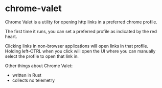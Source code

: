 # chrome-valet

Chrome Valet is a utility for opening http links in a preferred chrome profile.

The first time it runs, you can set a preferred profile as indicated by the red heart.

Clicking links in non-browser applications will open links in that profile. Holding left-CTRL when you click will open the UI where you can manually select the profile to open that link in.

Other things about Chrome Valet:
 - written in Rust
 - collects no telemetry
